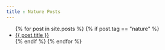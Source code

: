 ```yaml
---
title : Nature Posts
---
```


<ul>
    {% for post in site.posts %}
        {% if post.tag == "nature" %}
            <li>
                <a href="{{ post.url }}">{{ post.title }}
                </a>
            </li>
        {% endif %}
    {% endfor %}
</ul>
